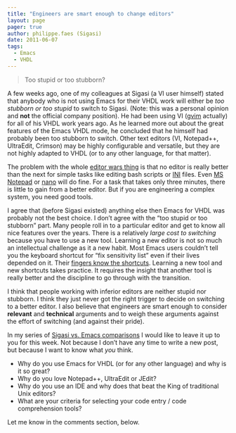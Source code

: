 ```yaml
---
title: "Engineers are smart enough to change editors"
layout: page 
pager: true
author: philippe.faes (Sigasi)
date: 2011-06-07
tags: 
  - Emacs
  - VHDL
---
```

> Too stupid or too stubborn?

A few weeks ago, one of my colleagues at Sigasi (a VI user himself)
stated that anybody who is not using Emacs for their VHDL work will
either be *too stubborn or too stupid* to switch to Sigasi. (Note: this
was a personal opinion and **not** the official company position). He
had been using VI ([gvim](http://www.vim.org) actually) for all of his
VHDL work years ago. As he learned more out about the great features of
the Emacs VHDL mode, he concluded that he himself had probably been too
stubborn to switch. Other text editors (VI, Notepad++, UltraEdit,
Crimson) may be highly configurable and versatile, but they are not
highly adapted to VHDL (or to any other language, for that matter).

The problem with the whole [editor wars thing](http://xkcd.com/378/) is
that no editor is really better than the next for simple tasks like
editing bash scripts or [INI](http://en.wikipedia.org/wiki/INI_file)
files. Even <a href="http://en.wikipedia.org/wiki/Notepad_(software)">MS
Notepad</a> or [nano](http://www.nano-editor.org/) will do fine. For a
task that takes only three minutes, there is little to gain from a
better editor. But if you are engineering a complex system, you need
good tools.

I agree that (before Sigasi existed) anything else then Emacs for VHDL
was probably not the best choice. I don’t agree with the “too stupid or
too stubborn” part. Many people roll in to a particular editor and get
to know all nice features over the years. There is a relatively *large
cost to switching* because you have to use a new tool. Learning a new
editor is not so much an intellectual challenge as it a new habit. Most
Emacs users couldn’t tell you the keyboard shortcut for “fix sensitivity
list” even if their lives depended on it. Their [fingers know the
shortcuts](http://en.wikipedia.org/wiki/Muscle_memory). Learning a new
tool and new shortcuts takes practice. It requires the insight that
another tool is really better and the discipline to go through with the
transition.

I think that people working with inferior editors are neither stupid nor
stubborn. I think they just never got the right trigger to decide on
switching to a better editor. I also believe that engineers are smart
enough to consider **relevant** and **technical** arguments and to weigh
these arguments against the effort of switching (and against their
pride).

In my series of [Sigasi vs. Emacs
comparisons](/content/why-emacs-so-great-and-why-we-want-beat-it) I
would like to leave it up to you for this week. Not because I don’t have
any time to write a new post, but because I want to know what *you*
think.

-   Why do you use Emacs for VHDL (or for any other language) and why is
    it so great?
-   Why do you love Notepad++, UltraEdit or JEdit?
-   Why do you use an IDE and why does that beat the King of traditional
    Unix editors?
-   What are your criteria for selecting your code entry / code
    comprehension tools?

Let me know in the comments section, below.